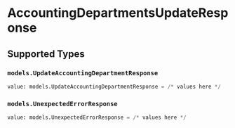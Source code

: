 # AccountingDepartmentsUpdateResponse


## Supported Types

### `models.UpdateAccountingDepartmentResponse`

```python
value: models.UpdateAccountingDepartmentResponse = /* values here */
```

### `models.UnexpectedErrorResponse`

```python
value: models.UnexpectedErrorResponse = /* values here */
```

